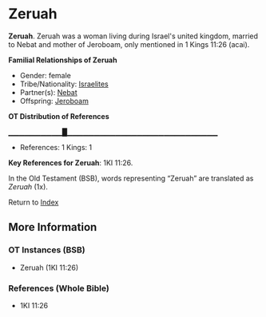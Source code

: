 # Zeruah
**Zeruah**. 
Zeruah was a woman living during Israel's united kingdom, married to Nebat and mother of Jeroboam, only mentioned in 1 Kings 11:26 (acai). 




**Familial Relationships of Zeruah**


* Gender: female
* Tribe/Nationality: [Israelites](../../../groups/md/acai/Israel.md)
* Partner(s): [Nebat](Nebat.md)
* Offspring: [Jeroboam](Jeroboam.md)


**OT Distribution of References**

▁▁▁▁▁▁▁▁▁▁█▁▁▁▁▁▁▁▁▁▁▁▁▁▁▁▁▁▁▁▁▁▁▁▁▁▁▁▁
* References: 1 Kings: 1



**Key References for Zeruah**: 
1KI 11:26. 


In the Old Testament (BSB), words representing “Zeruah” are translated as 
*Zeruah* (1x). 




Return to [Index](00-Index.md)

## More Information

### OT Instances (BSB)

* Zeruah (1KI 11:26)



### References (Whole Bible)

* 1KI 11:26



